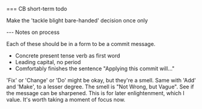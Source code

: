===  CB short-term todo

Make the 'tackle blight bare-handed' decision once only


---  Notes on process

Each of these should be in a form to be a commit message.
* Concrete present tense verb as first word
* Leading capital, no period
* Comfortably finishes the sentence "Applying this commit will..."

'Fix' or 'Change' or 'Do' might be okay, but they're a smell.
Same with 'Add' and 'Make', to a lesser degree.
  The smell is "Not Wrong, but Vague".  See if the message can be sharpened.  This is for later enlightenment, which I value.  It's worth taking a moment of focus now.

